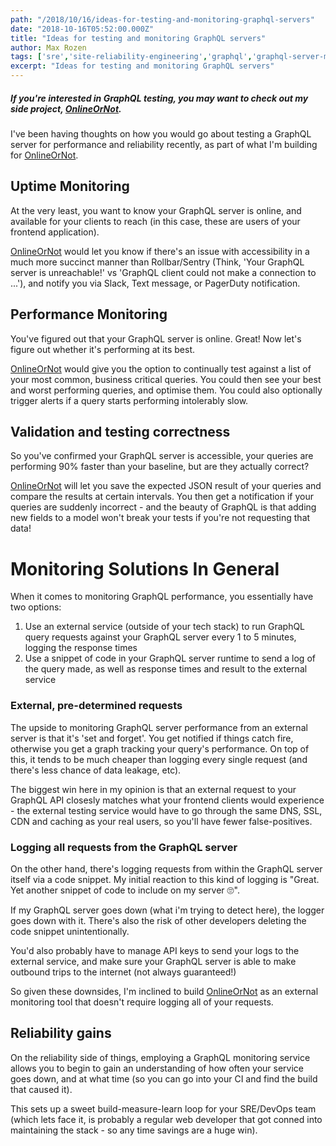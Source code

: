 ```yaml
---
path: "/2018/10/16/ideas-for-testing-and-monitoring-graphql-servers"
date: "2018-10-16T05:52:00.000Z"
title: "Ideas for testing and monitoring GraphQL servers"
author: Max Rozen
tags: ['sre','site-reliability-engineering','graphql','graphql-server-monitoring', 'graphql-performance-monitoring','graphql-monitoring']
excerpt: "Ideas for testing and monitoring GraphQL servers"
---
```


##### If you're interested in GraphQL testing, you may want to check out my side project, [OnlineOrNot](https://OnlineOrNot.com).

I've been having thoughts on how you would go about testing a GraphQL server for performance and reliability recently, as part of what I'm building for <a href="https://onlineornot.com">OnlineOrNot</a>.

## Uptime Monitoring

At the very least, you want to know your GraphQL server is online, and available for your clients to reach (in this case, these are users of your frontend application).

<a href="https://onlineornot.com">OnlineOrNot</a> would let you know if there's an issue with accessibility in a much more succinct manner than Rollbar/Sentry (Think, 'Your GraphQL server is unreachable!' vs 'GraphQL client could not make a connection to ...'), and notify you via Slack, Text message, or PagerDuty notification.

## Performance Monitoring

You've figured out that your GraphQL server is online. Great! Now let's figure out whether it's performing at its best.

<a href="https://onlineornot.com">OnlineOrNot</a> would give you the option to continually test against a list of your most common, business critical queries. You could then see your best and worst performing queries, and optimise them. You could also optionally trigger alerts if a query starts performing intolerably slow.

## Validation and testing correctness

So you've confirmed your GraphQL server is accessible, your queries are performing 90% faster than your baseline, but are they actually correct?

<a href="https://onlineornot.com">OnlineOrNot</a> will let you save the expected JSON result of your queries and compare the results at certain intervals. You then get a notification if your queries are suddenly incorrect - and the beauty of GraphQL is that adding new fields to a model won't break your tests if you're not requesting that data!

# Monitoring Solutions In General

When it comes to monitoring GraphQL performance, you essentially have two options:

1.  Use an external service (outside of your tech stack) to run GraphQL query requests against your GraphQL server every 1 to 5 minutes, logging the response times
2.  Use a snippet of code in your GraphQL server runtime to send a log of the query made, as well as response times and result to the external service

### External, pre-determined requests

The upside to monitoring GraphQL server performance from an external server is that it's 'set and forget'. You get notified if things catch fire, otherwise you get a graph tracking your query's performance. On top of this, it tends to be much cheaper than logging every single request (and there's less chance of data leakage, etc).

The biggest win here in my opinion is that an external request to your GraphQL API closesly matches what your frontend clients would experience - the external testing service would have to go through the same DNS, SSL, CDN and caching as your real users, so you'll have fewer false-positives.

### Logging all requests from the GraphQL server

On the other hand, there's logging requests from within the GraphQL server itself via a code snippet. My initial reaction to this kind of logging is "Great. Yet another snippet of code to include on my server 🙄".

If my GraphQL server goes down (what i'm trying to detect here), the logger goes down with it. There's also the risk of other developers deleting the code snippet unintentionally.

You'd also probably have to manage API keys to send your logs to the external service, and make sure your GraphQL server is able to make outbound trips to the internet (not always guaranteed!)

So given these downsides, I'm inclined to build <a href="https://onlineornot.com">OnlineOrNot</a> as an external monitoring tool that doesn't require logging all of your requests.

## Reliability gains

On the reliability side of things, employing a GraphQL monitoring service allows you to begin to gain an understanding of how often your service goes down, and at what time (so you can go into your CI and find the build that caused it).

This sets up a sweet build-measure-learn loop for your SRE/DevOps team (which lets face it, is probably a regular web developer that got conned into maintaining the stack - so any time savings are a huge win).
